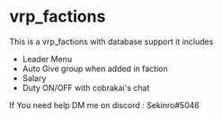 # vrp_factions
This is a vrp_factions with database support it includes
- Leader Menu
- Auto Give group when added in faction
- Salary
- Duty ON/OFF with cobrakai's chat

If You need help DM me on discord : Sekinro#5046
